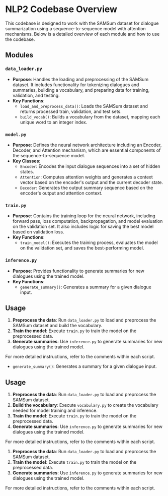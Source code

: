 # NLP2 Codebase Overview

This codebase is designed to work with the SAMSum dataset for dialogue summarization using a sequence-to-sequence model with attention mechanisms. Below is a detailed overview of each module and how to use the codebase.

## Modules

### `data_loader.py`
- **Purpose**: Handles the loading and preprocessing of the SAMSum dataset. It includes functionality for tokenizing dialogues and summaries, building a vocabulary, and preparing data for training, validation, and testing.
- **Key Functions**:
  - `load_and_preprocess_data()`: Loads the SAMSum dataset and returns processed train, validation, and test sets.
  - `build_vocab()`: Builds a vocabulary from the dataset, mapping each unique word to an integer index.

### `model.py`
- **Purpose**: Defines the neural network architecture including an Encoder, Decoder, and Attention mechanism, which are essential components of the sequence-to-sequence model.
- **Key Classes**:
  - `Encoder`: Encodes the input dialogue sequences into a set of hidden states.
  - `Attention`: Computes attention weights and generates a context vector based on the encoder's output and the current decoder state.
  - `Decoder`: Generates the output summary sequence based on the encoder's output and attention context.

### `train.py`
- **Purpose**: Contains the training loop for the neural network, including forward pass, loss computation, backpropagation, and model evaluation on the validation set. It also includes logic for saving the best model based on validation loss.
- **Key Functions**:
  - `train_model()`: Executes the training process, evaluates the model on the validation set, and saves the best-performing model.

### `inference.py`
- **Purpose**: Provides functionality to generate summaries for new dialogues using the trained model.
- **Key Functions**:
  - `generate_summary()`: Generates a summary for a given dialogue input.

## Usage

1. **Preprocess the data**: Run `data_loader.py` to load and preprocess the SAMSum dataset and build the vocabulary.
2. **Train the model**: Execute `train.py` to train the model on the preprocessed data.
3. **Generate summaries**: Use `inference.py` to generate summaries for new dialogues using the trained model.

For more detailed instructions, refer to the comments within each script.
  - `generate_summary()`: Generates a summary for a given dialogue input.

## Usage

1. **Preprocess the data**: Run `data_loader.py` to load and preprocess the SAMSum dataset.
2. **Build the vocabulary**: Execute `vocabulary.py` to create the vocabulary needed for model training and inference.
3. **Train the model**: Execute `train.py` to train the model on the preprocessed data.
4. **Generate summaries**: Use `inference.py` to generate summaries for new dialogues using the trained model.

For more detailed instructions, refer to the comments within each script.
1. **Preprocess the data**: Run `data_loader.py` to load and preprocess the SAMSum dataset.
2. **Train the model**: Execute `train.py` to train the model on the preprocessed data.
3. **Generate summaries**: Use `inference.py` to generate summaries for new dialogues using the trained model.

For more detailed instructions, refer to the comments within each script.
